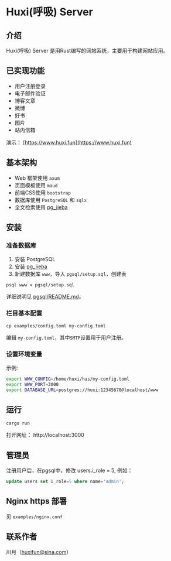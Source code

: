 # Huxi(呼吸) Server

## 介绍

Huxi(呼吸) Server 是用Rust编写的网站系统，主要用于构建网站应用。

## 已实现功能

* 用户注册登录
* 电子邮件验证
* 博客文章
* 微博
* 好书
* 图片
* 站内信箱

演示： [https://www.huxi.fun](https://www.huxi.fun)

## 基本架构

* Web 框架使用 `axum`
* 页面模板使用 `maud`
* 前端CSS使用 `bootstrap`
* 数据库使用 `PostgreSQL` 和 `sqlx` 
* 全文检索使用 [pg_jieba](https://github.com/jaiminpan/pg_jieba)

## 安装

### 准备数据库 

1. 安装 PostgreSQL
2. 安装 [pg_jieba](https://github.com/jaiminpan/pg_jieba)
3. 新建数据库 `www`，导入 `pgsql/setup.sql`，创建表
```
psql www < pgsql/setup.sql
```

详细说明见 [pgsql/README.md](pgsql/README.md)。

### 栏目基本配置

```
cp examples/config.toml my-config.toml
```

编辑 `my-config.toml`，其中`SMTP`设置用于用户注册。

### 设置环境变量

示例:

```bash
export WWW_CONFIG=/home/huxi/has/my-config.toml
export WWW_PORT=3000
export DATABASE_URL=postgres://huxi:12345678@localhost/www
```

## 运行 

```
cargo run
```

打开网址： http://localhost:3000

## 管理员

注册用户后，在pgsql中，修改 users.i_role = 5, 例如：

```sql
update users set i_role=5 where name='admin';
```

## Nginx https 部署

见 `examples/nginx.conf`


## 联系作者

川月（huxifun@sina.com）
